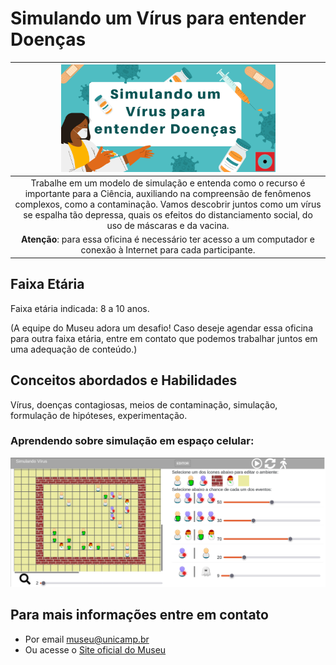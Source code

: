 # Simulando um Vírus para entender Doenças

|<img src="virus.png" width="70%" height="70%"> |
| :------: |
|Trabalhe em um modelo de simulação e entenda como o recurso é importante para a Ciência, auxiliando na compreensão de fenômenos complexos, como a contaminação.  Vamos descobrir juntos como um vírus se espalha tão depressa, quais os efeitos do distanciamento social, do uso de máscaras e da vacina.|
**Atenção**: para essa oficina é necessário ter acesso a um computador e conexão à Internet para cada participante.|


## Faixa Etária

Faixa etária indicada:  8 a 10 anos.

(A equipe do Museu adora um desafio! Caso deseje agendar essa oficina para outra faixa etária, entre em contato que podemos trabalhar juntos em uma adequação de conteúdo.)

## Conceitos abordados e Habilidades
Vírus, doenças contagiosas, meios de contaminação, simulação, formulação de hipóteses, experimentação.

### Aprendendo sobre simulação em espaço celular:

[![Simulando um Vírus](images/contagion-sliders.png)](harena/scripts/playground/editor.html?source=cell/contagion-sliders&mode=no-script-no-hide)

##  Para mais informações entre em contato
* Por email museu@unicamp.br
* Ou acesse o [Site oficial do Museu](https://www.mc.unicamp.br/visite)
